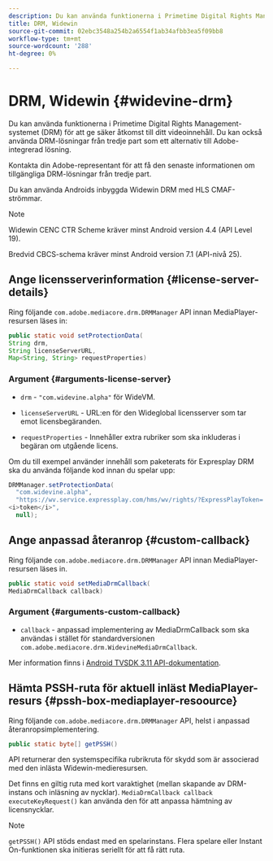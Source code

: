 ```yaml
---
description: Du kan använda funktionerna i Primetime Digital Rights Management-systemet (DRM) för att ge säker åtkomst till ditt videoinnehåll. Du kan också använda DRM-lösningar från tredje part som ett alternativ till Adobe-integrerad lösning.
title: DRM, Widewin
source-git-commit: 02ebc3548a254b2a6554f1ab34afbb3ea5f09bb8
workflow-type: tm+mt
source-wordcount: '288'
ht-degree: 0%

---
```


# DRM, Widewin {#widevine-drm}

Du kan använda funktionerna i Primetime Digital Rights Management-systemet (DRM) för att ge säker åtkomst till ditt videoinnehåll. Du kan också använda DRM-lösningar från tredje part som ett alternativ till Adobe-integrerad lösning.

Kontakta din Adobe-representant för att få den senaste informationen om tillgängliga DRM-lösningar från tredje part.

<!--<a id="section_1385440013EF4A9AA45B6AC98919E662"></a>-->

Du kan använda Androids inbyggda Widewin DRM med HLS CMAF-strömmar.

>[!NOTE]
>
> Widewin CENC CTR Scheme kräver minst Android version 4.4 (API Level 19).
>
> Bredvid CBCS-schema kräver minst Android version 7.1 (API-nivå 25).

## Ange licensserverinformation {#license-server-details}

Ring följande `com.adobe.mediacore.drm.DRMManager` API innan MediaPlayer-resursen läses in:

```java
public static void setProtectionData(
String drm,
String licenseServerURL,
Map<String, String> requestProperties)
```

### Argument {#arguments-license-server}

* `drm` - `"com.widevine.alpha"` för WideVM.

* `licenseServerURL` - URL:en för den Wideglobal licensserver som tar emot licensbegäranden.

* `requestProperties` - Innehåller extra rubriker som ska inkluderas i begäran om utgående licens.

Om du till exempel använder innehåll som paketerats för Expresplay DRM ska du använda följande kod innan du spelar upp:

```java
DRMManager.setProtectionData(
  "com.widevine.alpha",  
  "https://wv.service.expressplay.com/hms/wv/rights/?ExpressPlayToken= 
<i>token</i>",  
  null);
```

## Ange anpassad återanrop {#custom-callback}

Ring följande `com.adobe.mediacore.drm.DRMManager` API innan MediaPlayer-resursen läses in.

```java
public static void setMediaDrmCallback(
MediaDrmCallback callback)
```

### Argument {#arguments-custom-callback}

* `callback` - anpassad implementering av MediaDrmCallback som ska användas i stället för standardversionen `com.adobe.mediacore.drm.WidevineMediaDrmCallback`.

Mer information finns i [Android TVSDK 3.11 API-dokumentation](https://help.adobe.com/en_US/primetime/api/psdk/javadoc3.11/index.html).

## Hämta PSSH-ruta för aktuell inläst MediaPlayer-resurs {#pssh-box-mediaplayer-resoource}

Ring följande `com.adobe.mediacore.drm.DRMManager` API, helst i anpassad återanropsimplementering.

```java
public static byte[] getPSSH()
```

API returnerar den systemspecifika rubrikruta för skydd som är associerad med den inlästa Widewin-medieresursen.

Det finns en giltig ruta med kort varaktighet (mellan skapande av DRM-instans och inläsning av nycklar). `MediaDrmCallback callback executeKeyRequest()` kan använda den för att anpassa hämtning av licensnycklar.

>[!NOTE]
>
> `getPSSH()` API stöds endast med en spelarinstans. Flera spelare eller Instant On-funktionen ska initieras seriellt för att få rätt ruta.
